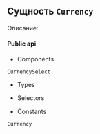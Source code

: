 ## Сущность `Currency`

Описание: 

#### Public api

- Components

`CurrencySelect`

- Types



- Selectors



- Constants

`Currency`